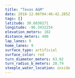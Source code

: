 ```yaml
---
title: "Texas A&M"
date: 2018-12-06T04:46:42.285Z
tags: []
latitude: 30.6030271
longitude: -96.3432254
elevation_meters: 102
distance_meters: 400
lap_lanes: 9
home_lanes: 9
surface_type: artificial
surface_color: red
turn_diameter_meters: 63.02
turn_radius_b_meters: 28.79
steeple_water_location: inside
---
```


